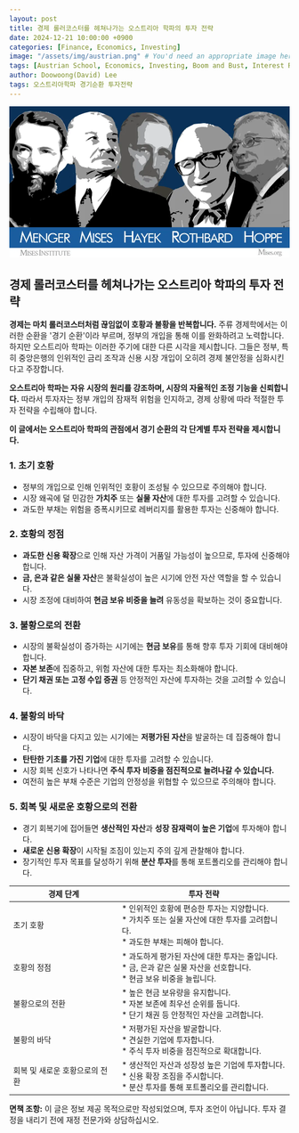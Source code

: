```yaml
---
layout: post
title: 경제 롤러코스터를 헤쳐나가는 오스트리아 학파의 투자 전략
date: 2024-12-21 10:00:00 +0900
categories: [Finance, Economics, Investing]
image: "/assets/img/austrian.png" # You'd need an appropriate image here
tags: [Austrian School, Economics, Investing, Boom and Bust, Interest Rates, Malinvestment, Gold, Silver, Value Investing, Recession, Market Cycles]
author: Doowoong(David) Lee
tags: 오스트리아학파 경기순환 투자전략
---
```

![popper](/assets/img/austrian.png)
## 경제 롤러코스터를 헤쳐나가는 오스트리아 학파의 투자 전략

**경제는 마치 롤러코스터처럼 끊임없이 호황과 불황을 반복합니다.** 주류 경제학에서는 이러한 순환을 '경기 순환'이라 부르며, 정부의 개입을 통해 이를 완화하려고 노력합니다. 하지만 오스트리아 학파는 이러한 주기에 대한 다른 시각을 제시합니다. 그들은 정부, 특히 중앙은행의 인위적인 금리 조작과 신용 시장 개입이 오히려 경제 불안정을 심화시킨다고 주장합니다. 

**오스트리아 학파는 자유 시장의 원리를 강조하며, 시장의 자율적인 조정 기능을 신뢰합니다.** 따라서 투자자는 정부 개입의 잠재적 위험을 인지하고, 경제 상황에 따라 적절한 투자 전략을 수립해야 합니다.

**이 글에서는 오스트리아 학파의 관점에서 경기 순환의 각 단계별 투자 전략을 제시합니다.**

### 1. 초기 호황

* 정부의 개입으로 인해 인위적인 호황이 조성될 수 있으므로 주의해야 합니다.
* 시장 왜곡에 덜 민감한 **가치주** 또는 **실물 자산**에 대한 투자를 고려할 수 있습니다.
* 과도한 부채는 위험을 증폭시키므로 레버리지를 활용한 투자는 신중해야 합니다.

### 2. 호황의 정점

* **과도한 신용 확장**으로 인해 자산 가격이 거품일 가능성이 높으므로, 투자에 신중해야 합니다.
* **금, 은과 같은 실물 자산**은 불확실성이 높은 시기에 안전 자산 역할을 할 수 있습니다.
* 시장 조정에 대비하여 **현금 보유 비중을 늘려** 유동성을 확보하는 것이 중요합니다.

### 3. 불황으로의 전환

* 시장의 불확실성이 증가하는 시기에는 **현금 보유**를 통해 향후 투자 기회에 대비해야 합니다.
* **자본 보존**에 집중하고, 위험 자산에 대한 투자는 최소화해야 합니다.
* **단기 채권 또는 고정 수입 증권** 등 안정적인 자산에 투자하는 것을 고려할 수 있습니다.

### 4. 불황의 바닥

* 시장이 바닥을 다지고 있는 시기에는 **저평가된 자산**을 발굴하는 데 집중해야 합니다.
* **탄탄한 기초를 가진 기업**에 대한 투자를 고려할 수 있습니다.
* 시장 회복 신호가 나타나면 **주식 투자 비중을 점진적으로 늘려나갈 수 있습니다.**
* 여전히 높은 부채 수준은 기업의 안정성을 위협할 수 있으므로 주의해야 합니다.

### 5. 회복 및 새로운 호황으로의 전환

* 경기 회복기에 접어들면 **생산적인 자산**과 **성장 잠재력이 높은 기업**에 투자해야 합니다.
* **새로운 신용 확장**이 시작될 조짐이 있는지 주의 깊게 관찰해야 합니다.
* 장기적인 투자 목표를 달성하기 위해 **분산 투자**를 통해 포트폴리오를 관리해야 합니다.


| 경제 단계 | 투자 전략 |
|---|---|
| 초기 호황 |  \* 인위적인 호황에 편승한 투자는 지양합니다. <br> \* 가치주 또는 실물 자산에 대한 투자를 고려합니다. <br> \* 과도한 부채는 피해야 합니다. |
| 호황의 정점 | \* 과도하게 평가된 자산에 대한 투자는 줄입니다. <br> \* 금, 은과 같은 실물 자산을 선호합니다. <br> \* 현금 보유 비중을 늘립니다. |
| 불황으로의 전환 | \* 높은 현금 보유량을 유지합니다. <br> \* 자본 보존에 최우선 순위를 둡니다. <br> \* 단기 채권 등 안정적인 자산을 고려합니다. |
| 불황의 바닥 | \* 저평가된 자산을 발굴합니다. <br> \* 견실한 기업에 투자합니다. <br> \* 주식 투자 비중을 점진적으로 확대합니다. |
| 회복 및 새로운 호황으로의 전환 | \* 생산적인 자산과 성장성 높은 기업에 투자합니다. <br> \* 신용 확장 조짐을 주시합니다. <br> \* 분산 투자를 통해 포트폴리오를 관리합니다. |

**면책 조항:** 이 글은 정보 제공 목적으로만 작성되었으며, 투자 조언이 아닙니다. 투자 결정을 내리기 전에 재정 전문가와 상담하십시오.